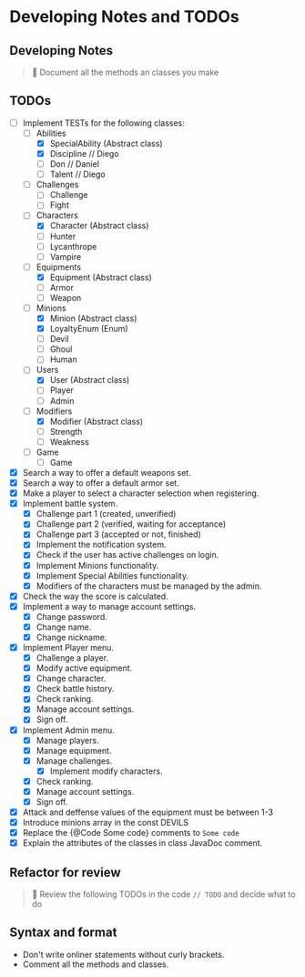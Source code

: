 # Developing Notes and TODOs

## Developing Notes

> 📄 Document all the methods an classes you make

## TODOs

- [ ] Implement TESTs for the following classes:
  - [ ] Abilities
    - [X] SpecialAbility (Abstract class)
    - [X] Discipline    // Diego
    - [ ] Don           // Daniel
    - [ ] Talent        // Diego
  - [ ] Challenges
    - [ ] Challenge
    - [ ] Fight
  - [ ] Characters
    - [X] Character (Abstract class)
    - [ ] Hunter
    - [ ] Lycanthrope
    - [ ] Vampire
  - [ ] Equipments
    - [X] Equipment (Abstract class)
    - [ ] Armor
    - [ ] Weapon
  - [ ] Minions
    - [x] Minion (Abstract class)
    - [X] LoyaltyEnum (Enum)
    - [ ] Devil
    - [ ] Ghoul
    - [ ] Human
  - [ ] Users
    - [X] User (Abstract class)
    - [ ] Player
    - [ ] Admin
  - [ ] Modifiers
    - [X] Modifier (Abstract class)
    - [ ] Strength
    - [ ] Weakness
  - [ ] Game
    - [ ] Game

- [X] Search a way to offer a default weapons set.
- [X] Search a way to offer a default armor set.
- [X] Make a player to select a character selection when registering.
- [X] Implement battle system.
  - [X] Challenge part 1 (created, unverified)
  - [X] Challenge part 2 (verified, waiting for acceptance)
  - [X] Challenge part 3 (accepted or not, finished)
  - [X] Implement the notification system.
  - [X] Check if the user has active challenges on login.
  - [X] Implement Minions functionality.
  - [X] Implement Special Abilities functionality.
  - [X] Modifiers of the characters must be managed by the admin.
- [X] Check the way the score is calculated.
- [X] Implement a way to manage account settings.
  - [X] Change password.
  - [X] Change name.
  - [X] Change nickname.
- [x] Implement Player menu.
  - [X] Challenge a player.
  - [X] Modify active equipment.
  - [X] Change character.
  - [X] Check battle history.
  - [X] Check ranking.
  - [X] Manage account settings.
  - [X] Sign off.
- [x] Implement Admin menu.
  - [X] Manage players.
  - [X] Manage equipment.
  - [X] Manage challenges.
    - [X] Implement modify characters.
  - [X] Check ranking.
  - [X] Manage account settings.
  - [X] Sign off.
- [X] Attack and deffense values of the equipment must be between 1-3
- [X] Introduce minions array in the const DEVILS
- [X] Replace the {@Code Some code} comments to <code>Some code</code>
- [X] Explain the attributes of the classes in class JavaDoc comment.
  
## Refactor for review

> 📆 Review the following TODOs in the code `// TODO` and decide what to do

## Syntax and format

- Don't write onliner statements without curly brackets.
- Comment all the methods and classes.